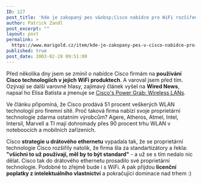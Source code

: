 ```yaml
---
ID: 127
post_title: 'Kde je zakopaný pes v&nbsp;Cisco nabídce pro WiFi rozšíření?'
author: Patrick Zandl
post_excerpt: ""
layout: post
permalink: >
  https://www.marigold.cz/item/kde-je-zakopany-pes-v-cisco-nabidce-pro-wifi-rozsireni
published: true
post_date: 2003-02-28 09:51:00
---
```

<P>Před několika dny jsem se zmínil o nabídce Cisco firmám na <STRONG>používání Cisco technologíích v jejich WiFi produktech</STRONG>. A varoval jsem před tím. Ozývají se další varovné hlasy, zajímavý článek vyšel na <STRONG>Wired News</STRONG>, napsal ho Elisa Batista a jmenuje se <A href="http://www.wired.com/news/infostructure/0,1377,57794,00.html">Cisco's Power Grab: Wireless LANs</A>.</P>
<P>Ve článku připomíná, že Cisco prodává 51 procent veškerých WLAN technologií pro firemní sítě. Proč taková firma nabízí svoje proprietární technologie zdarma ostatním výrobcům? Agere, Atheros, Atmel, Intel, Intersil, Marvell a TI mají dohromady přes 90 procent trhu WLAN v noteboocích a mobilních zařízeních. </P>
<P>Cisco <STRONG>strategie u drátového ethernetu</STRONG>&#160;vypadala tak, že&#160;se proprietární technologie Cisco rozšířily natolik, že firma šla za standartizátory a řekla: <STRONG>"všichni to už používají, měl by to být standard"</STRONG> - a už se s tím nedalo nic dělat. Cisco tak do drátového ethernetu prosadilo své proprietární technologie. Podobné to zřejmě bude i s WiFi. A pak přijdou <STRONG>licenční poplatky z intelektuálního vlastnictví</STRONG> a pokračující dominace nad trhem :)</P>